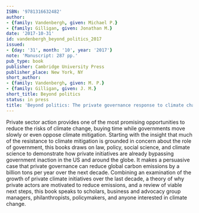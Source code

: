 ```yaml
---
ISBN: '9781316632482'
author:
- {family: Vandenbergh, given: Michael P.}
- {family: Gilligan, given: Jonathan M.}
date: '2017-10-31'
id: vandenbergh_beyond_politics_2017
issued:
- {day: '31', month: '10', year: '2017'}
note: 'Manuscript: 287 pp.'
pub_type: book
publisher: Cambridge University Press
publisher_place: New York, NY
short_author:
- {family: Vandenbergh, given: M. P.}
- {family: Gilligan, given: J. M.}
short_title: Beyond politics
status: in press
title: 'Beyond politics: The private governance response to climate change'
---
```

Private sector action provides one of the most promising opportunities to reduce the risks of climate change, buying time while governments move slowly or even oppose climate mitigation. Starting with the insight that much of the resistance to climate mitigation is grounded in concern about the role of government, this books draws on law, policy, social science, and climate science to demonstrate how private initiatives are already bypassing government inaction in the US and around the globe. It makes a persuasive case that private governance can reduce global carbon emissions by a billion tons per year over the next decade. Combining an examination of the growth of private climate initiatives over the last decade, a theory of why private actors are motivated to reduce emissions, and a review of viable next steps, this book speaks to scholars, business and advocacy group managers, philanthropists, policymakers, and anyone interested in climate change.
